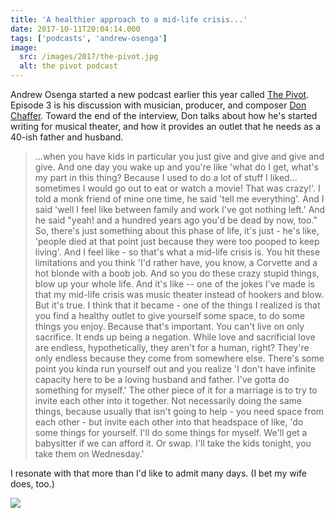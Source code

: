 ```yaml
---
title: 'A healthier approach to a mid-life crisis...'
date: 2017-10-11T20:04:14.000
tags: ['podcasts', 'andrew-osenga']
image:
  src: /images/2017/the-pivot.jpg
  alt: the pivot podcast
---
```


Andrew Osenga started a new podcast earlier this year called [The Pivot](http://www.andrewosenga.com/podcast/). Episode 3 is his discussion with musician, producer, and composer [Don Chaffer](https://twitter.com/donchaffer). Toward the end of the interview, Don talks about how he's started writing for musical theater, and how it provides an outlet that he needs as a 40-ish father and husband.

> ...when you have kids in particular you just give and give and give and give. And one day you wake up and you're like 'what do I get, what's my part in this thing? Because I used to do a lot of stuff I liked... sometimes I would go out to eat or watch a movie! That was crazy!'. I told a monk friend of mine one time, he said 'tell me everything'. And I said 'well I feel like between family and work I've got nothing left.' And he said "yeah! and a hundred years ago you'd be dead by now, too." So, there's just something about this phase of life, it's just - he's like, 'people died at that point just because they were too pooped to keep living'. And I feel like - so that's what a mid-life crisis is. You hit these limitations and you think 'I'd rather have, you know, a Corvette and a hot blonde with a boob job. And so you do these crazy stupid things, blow up your whole life. And it's like -- one of the jokes I've made is that my mid-life crisis was music theater instead of hookers and blow. But it's true. I think that it became - one of the things I realized is that you find a healthy outlet to give yourself some space, to do some things you enjoy. Because that's important. You can't live on only sacrifice. It ends up being a negation. While love and sacrificial love are endless, hypothetically, they aren't for a human, right? They're only endless because they come from somewhere else. There's some point you kinda run yourself out and you realize 'I don't have infinite capacity here to be a loving husband and father. I've gotta do something for myself.' The other piece of it for a marriage is to try to invite each other into it together. Not necessarily doing the same things, because usually that isn't going to help - you need space from each other - but invite each other into that headspace of like, 'do some things for yourself. I'll do some things for myself. We'll get a babysitter if we can afford it. Or swap. I'll take the kids tonight, you take them on Wednesday.'

I resonate with that more than I'd like to admit many days. (I bet my wife does, too.)

![](http://chrishubbs.com/wp-content/uploads/2017/10/Pivot-1_04_jpg-500x500.jpg)
